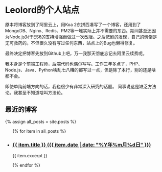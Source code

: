 # Leolord的个人站点

原本将博客放到了阿里云上，用Koa 2东拼西凑写了一个博客，还用到了MongoDB、Nginx、Redis、PM2等一堆实际上并不需要的东西。期间甚至还因为Node.js对于ES6的支持增强而做过一次改版。之后悲剧的发现，自己的懒惰是无可救药的。不但很久没有写过任何东西，站点上的Bug也懒得修复。

最终决定把博客先放到Github上吧，万一我那天彻底忘记去阿里云续费呢。

我本身是个前端工程师，后端代码也偶尔写写。工作三年多点了，PHP、Node.js、Java、Python啥乱七八糟的都写过一点，但是除了本行，别的还是啥都不会。

即使单纯前端方向的话，我也很少有非常深入研究的话题。 同事说这是缺乏方法论。我甚至不知道啥叫方法论。


## 最近的博客

{% assign all_posts = site.posts %}

<ul class="post-list">
	{% for item in all_posts %}
		<li>
			<div>
				<h3>
					<a href="{{ item.url }}">{{ item.title }} ({{ item.date | date: "%Y年%m月%d日" }})</a>
				</h3>
				<p>{{ item.excerpt }}</p>
			</div>
		</li>
	{% endfor %}
</ul>
